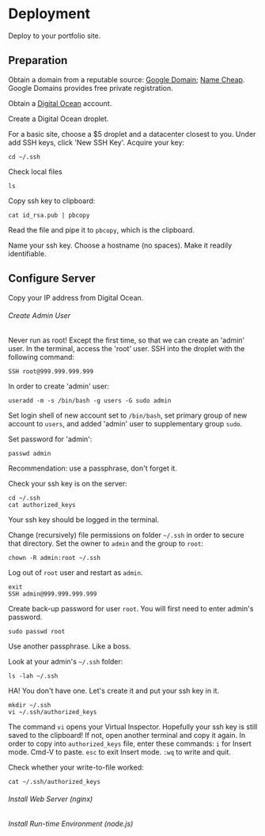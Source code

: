 # Deployment
Deploy to your portfolio site.

## Preparation
Obtain a domain from a reputable source: [Google Domain](https://domains.google/); [Name Cheap](https://www.namecheap.com/). Google Domains provides free private registration.

Obtain a [Digital Ocean](https://www.digitalocean.com/) account.

Create a Digital Ocean droplet.

For a basic site, choose a $5 droplet and a datacenter closest to you. Under add SSH keys, click 'New SSH Key'. Acquire your key:
```
cd ~/.ssh
```

Check local files
```
ls
```


Copy ssh key to clipboard:
```
cat id_rsa.pub | pbcopy
```
Read the file and pipe it to `pbcopy`, which is the clipboard.


Name your ssh key.
Choose a hostname (no spaces). Make it readily identifiable.

## Configure Server

Copy your IP address from Digital Ocean.

###### Create Admin User
Never run as root! Except the first time, so that we can create an 'admin' user. In the terminal, access the 'root' user. SSH into the droplet with the following command:
```
SSH root@999.999.999.999
``` 


In order to create 'admin' user:
```
useradd -m -s /bin/bash -g users -G sudo admin
```
Set login shell of new account set to `/bin/bash`, set primary group of new account to `users`, and added 'admin' user to supplementary group `sudo`.


Set password for 'admin':
```
passwd admin
```
Recommendation: use a passphrase, don't forget it.


Check your ssh key is on the server:
```
cd ~/.ssh
cat authorized_keys
```
Your ssh key should be logged in the terminal.


Change (recursively) file permissions on folder `~/.ssh` in order to secure that directory. Set the owner to `admin` and the group to `root`:
```
chown -R admin:root ~/.ssh
```


Log out of `root` user and restart as `admin`.
```
exit
SSH admin@999.999.999.999
```


Create back-up password for user `root`. You will first need to enter admin's password.
```
sudo passwd root
```
Use another passphrase. Like a boss.


Look at your admin's `~/.ssh` folder:
```
ls -lah ~/.ssh
```
HA! You don't have one. Let's create it and put your ssh key in it.
```
mkdir ~/.ssh
vi ~/.ssh/authorized_keys
```
The command `vi` opens your Virtual Inspector. Hopefully your ssh key is still saved to the clipboard! If not, open another terminal and copy it again. In order to copy into `authorized_keys` file, enter these commands:
`i` for Insert mode.
Cmd-V to paste.
`esc` to exit Insert mode.
`:wq` to write and quit.


Check whether your write-to-file worked:
```
cat ~/.ssh/authorized_keys
```

###### Install Web Server (nginx)


###### Install Run-time Environment (node.js)


